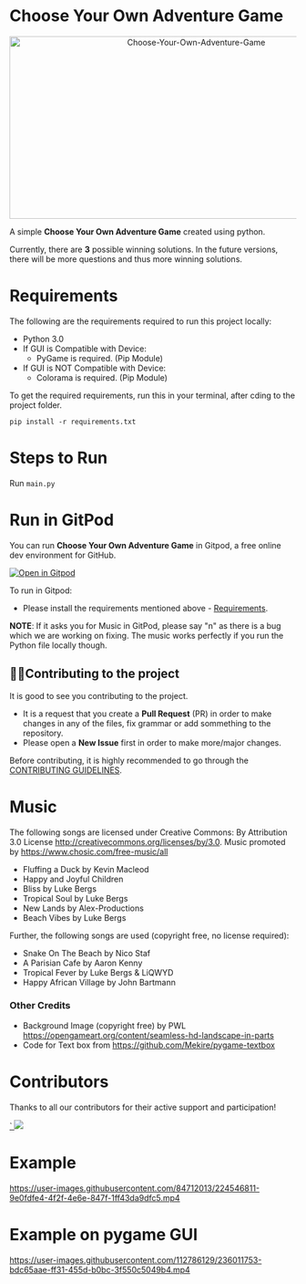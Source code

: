 # Choose Your Own Adventure Game

<div align="center">
<img src="https://socialify.git.ci/KendallDoesCoding/Choose-Your-Own-Adventure-Game/image?description=1&font=Inter&forks=1&issues=1&language=1&logo=https%3A%2F%2Fraw.githubusercontent.com%2FKendallDoesCoding%2FChoose-Your-Own-Adventure-Game%2F7e92194b9819b14a9fd4145716d6d8790f11eb86%2FPicture1.png&name=1&owner=1&pattern=Solid&pulls=1&stargazers=1&theme=Dark" alt="Choose-Your-Own-Adventure-Game" width="640" height="320" />
</div>

A simple **Choose Your Own Adventure Game** created using python.

Currently, there are **3** possible winning solutions. In the future versions, there will be more questions and thus more winning solutions.

# Requirements
The following are the requirements required to run this project locally:
- Python 3.0
- If GUI is Compatible with Device:
  - PyGame is required. (Pip Module)
- If GUI is NOT Compatible with Device:
  - Colorama is required. (Pip Module)

To get the required requirements, run this in your terminal, after cding to the project folder.
```
pip install -r requirements.txt
```
# Steps to Run

Run `main.py`

# Run in GitPod

You can run **Choose Your Own Adventure Game** in Gitpod, a free online dev environment for GitHub.

[![Open in Gitpod](https://gitpod.io/button/open-in-gitpod.svg)](https://gitpod.io/#https://github.com/KendallDoesCoding/Choose-Your-Own-Adventure-Game)

<!-- CONTRIBUTING -->

To run in Gitpod:

- Please install the requirements mentioned above - [Requirements](#requirements).


**NOTE**: If it asks you for Music in GitPod, please say "n" as there is a bug which we are working on fixing. The music works perfectly if you run the Python file locally though.

## 💁‍♂️Contributing to the project

It is good to see you contributing to the project.

- It is a request that you create a **Pull Request** (PR) in order to make changes in any of the files, fix grammar or add sommething to the repository.
- Please open a **New Issue** first in order to make more/major changes.

Before contributing, it is highly recommended to go through the [CONTRIBUTING GUIDELINES](.github/CONTRIBUTING.md).

# Music

The following songs are licensed under Creative Commons: By Attribution 3.0 License
http://creativecommons.org/licenses/by/3.0.
Music promoted by https://www.chosic.com/free-music/all

- Fluffing a Duck by Kevin Macleod
- Happy and Joyful Children
- Bliss by Luke Bergs
- Tropical Soul by Luke Bergs
- New Lands by Alex-Productions
- Beach Vibes by Luke Bergs

Further, the following songs are used (copyright free, no license required):

- Snake On The Beach by Nico Staf
- A Parisian Cafe by Aaron Kenny
- Tropical Fever by Luke Bergs & LiQWYD
- Happy African Village by John Bartmann

### Other Credits

- Background Image (copyright free) by PWL https://opengameart.org/content/seamless-hd-landscape-in-parts
- Code for Text box from https://github.com/Mekire/pygame-textbox

# Contributors

Thanks to all our contributors for their active support and participation!

<a href = "https://github.com/KendallDoesCoding/Choose-Your-Own-Adventure-Game">`
  <img src = "https://contrib.rocks/image?repo=KendallDoesCoding/Choose-Your-Own-Adventure-Game"/>
</a>

# Example

https://user-images.githubusercontent.com/84712013/224546811-9e0fdfe4-4f2f-4e6e-847f-1ff43da9dfc5.mp4

# Example on pygame GUI


https://user-images.githubusercontent.com/112786129/236011753-bdc65aae-ff31-455d-b0bc-3f550c5049b4.mp4




